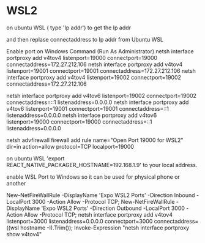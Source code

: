 # WSL2 



on ubuntu WSL ( type 'Ip addr') to get the Ip addr

and then replase connectaddress to Ip addr from Ubuntu WSL

Enable port on Windows Command (Run As Administrator)
netsh interface portproxy add v4tov4 listenport=19000 connectport=19000 connectaddress=172.27.212.106
netsh interface portproxy add v4tov4 listenport=19001 connectport=19001 connectaddress=172.27.212.106
netsh interface portproxy add v4tov4 listenport=19002 connectport=19002 connectaddress=172.27.212.106

netsh interface portproxy add v4tov6 listenport=19002 connectport=19002 connectaddress=::1 listenaddress=0.0.0.0
netsh interface portproxy add v4tov6 listenport=19001 connectport=19001 connectaddress=::1 listenaddress=0.0.0.0
netsh interface portproxy add v4tov6 listenport=19000 connectport=19000 connectaddress=::1 listenaddress=0.0.0.0

netsh advfirewall firewall add rule name="Open Port 19000 for WSL2" dir=in action=allow protocol=TCP localport=19000

on ubuntu WSL 'export REACT_NATIVE_PACKAGER_HOSTNAME=192.168.1.9' to your local address.


enable WSL Port to Windows so it can be used for physical phone or another 

New-NetFireWallRule -DisplayName 'Expo WSL2 Ports' -Direction Inbound -LocalPort 3000 -Action Allow -Protocol TCP;
New-NetFireWallRule -DisplayName 'Expo WSL2 Ports' -Direction Outbound -LocalPort 3000 -Action Allow -Protocol TCP;
netsh interface portproxy add v4tov4 listenport=3000 listenaddress=0.0.0.0 connectport=3000 connectaddress=$($(wsl hostname -I).Trim());
Invoke-Expression "netsh interface portproxy show v4tov4"